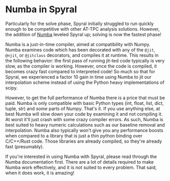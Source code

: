 # Numba in Spyral

Particularly for the solve phase, Spyral initially struggled to run quickly enough to be competitive with other AT-TPC analysis solutions. However, the addition of [Numba](https://numba.readthedocs.io/en/stable/) leveled Spyral up; solving is now the fastest phase!

Numba is a just-in-time compiler, aimed at compatibility with Numpy. Numba examines code which has been decorated with any of the `@jit`, `@njit`, or `@jitclass` decorators, and compiles it at runtime. This results in the following behavior: the first pass of running jit-ted code typically is very slow, as the compiler is working. However, once the code is compiled, it becomes crazy fast compared to interpreted code! So much so that for Spyral, we experienced a factor 10 gain in time using Numba to jit our interpolation scheme instead of using the Python heavy implementations of scipy.

However, to get the full performance of Numba there is a price that must be paid. Numba is only compatible with basic Python types (int, float, list, dict, tuple, str) and *some* parts of Numpy. That's it. If you use anything else, at best Numba will slow down your code by examining it and not compiling it. At worst it'll just crash with some crazy compiler errors.  As such, Numba is best suited to heavy numeric calculations such as our baseline removal and interpolation. Numba also typically won't give you any performance boosts when compared to a library that is just a thin python binding over C/C++/Rust code. Those libraries are already compiled, so they're already fast (presumably).

If you're interested in using Numba with Spyral, please read through the Numba documentation first. There are a lot of details required to make Numba work effectively, and it is not suited to every problem. That said, when it does work, it is amazing!
